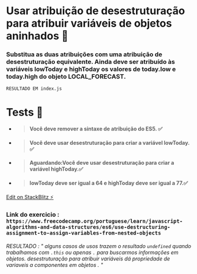# Usar atribuição de desestruturação para atribuir variáveis de objetos aninhados 🏴

### Substitua as duas atribuições com uma atribuição de desestruturação equivalente. Ainda deve ser atribuído às variáveis lowToday e highToday os valores de today.low e today.high do objeto LOCAL_FORECAST.

`RESULTADO EM index.js`

# Tests 🏴

- > #### Você deve remover a sintaxe de atribuição do ES5. ✅
- > #### Você deve usar desestruturação para criar a variável lowToday. ✅ 
- > #### Aguardando:Você deve usar desestruturação para criar a variável highToday.✅ 
- > #### lowToday deve ser igual a 64 e highToday deve ser igual a 77.✅ 

[Edit on StackBlitz ⚡️](https://stackblitz.com/edit/js-mqvbon)

### Link do exercicio : `https://www.freecodecamp.org/portuguese/learn/javascript-algorithms-and-data-structures/es6/use-destructuring-assignment-to-assign-variables-from-nested-objects `

###### _RESULTADO_ : " alguns casos de usos trazem o resultado `undefined` quando trabalhamos com `.this` ou apenas `.` para buscarmos informações em objetos. desestruturação para atribuir variáveis dá propriedade de variaveis a componentes em objetos . "
